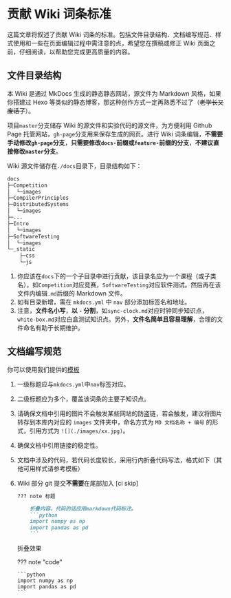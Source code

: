 # 贡献 Wiki 词条标准

这篇文章将叙述了贡献 Wiki 词条的标准。包括文件目录结构、文档编写规范、样式使用和一些在页面编辑过程中需注意的点，希望您在撰稿或修正 Wiki 页面之前，仔细阅读，以帮助您完成更高质量的内容。

## 文件目录结构

本 Wiki 是通过 MkDocs 生成的静态静态网站，源文件为 Markdown 风格，如果你搭建过 Hexo 等类似的静态博客，那这种创作方式一定再熟悉不过了（~~老学长又废话了~~）。

项目`master`分支储存 Wiki 的源文件和实验代码的源文件，为方便利用 Github Page 托管网站，`gh-page`分支用来保存生成的网页。进行 Wiki 词条编辑，**不需要手动修改`gh-page`分支**，**只需要修改`docs-`前缀或`feature-`前缀的分支**，**不建议直接修改`master`分支**。

Wiki 源文件储存在`./docs`目录下，目录结构如下：

```bash
docs
├─Competition
│  └─images
├─CompilerPrinciples
├─DistributedSystems
│  └─images
├─...
├─Intro
│  └─images
├─SoftwareTesting
│  └─images
└─_static
    ├─css
    └─js
```

1. 你应该在`docs`下的一个子目录中进行贡献，该目录名应为一个课程（或子类名），如`Competition`对应竞赛，`SoftwareTesting`对应软件测试。然后再在该文件内编辑`.md`后缀的 Markdown 文件。
2. 如有目录新增，需在 `mkdocs.yml` 中 `nav` 部分添加标签名和地址。
3. 注意，**文件名小写**，**以 `-` 分割**，如`sync-clock.md`对应时钟同步知识点，`white-box.md`对应白盒测试知识点。另外，**文件名简单且容易理解**，合理的文件命名有助于长期维护。

## 文档编写规范

你可以使用我们提供的[模板](https://github.com/CSU-CS-WIKI/csu-cs-wiki/tree/master/docs/Intro/docs-template.md)

1.  一级标题应与`mkdocs.yml`中`nav`标签对应。
2.  二级标题应为多个，覆盖该词条的主要子知识点。
3.  请确保文档中引用的图片不会触发某些网站的防盗链，若会触发，建议将图片转存到本库内对应的 `images` 文件夹中，命名方式为 `MD 文档名称 + 编号` 的形式，引用方式为 `![](./images/xx.jpg)`。
4.  确保文档中引用链接的稳定性。
5.  文档中涉及的代码，若代码长度较长，采用行内折叠代码写法，格式如下（其他可用样式请参考模板）
6.  Wiki 部分 git 提交**不需要**在尾部加入 [ci skip]

    ````markdown
    ??? note 标题

        折叠内容，代码的话应用markdown代码标注。
        ```python
        import numpy as np
        import pandas as pd
        ```
    ````

    折叠效果

    ??? note "code"

        ```python
        import numpy as np
        import pandas as pd
        ```
